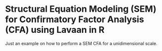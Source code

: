 # Structural Equation Modeling (SEM) for Confirmatory Factor Analysis (CFA) using Lavaan in R
Just an example on how to perform a SEM CFA for a unidimensional scale.
